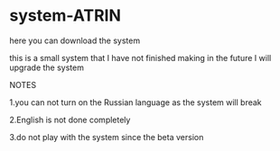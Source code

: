 # system-ATRIN
here you can download the system

this is a small system that I have not finished making in the future I will upgrade the system

NOTES

  1.you can not turn on the Russian language as the system will break
  
  2.English is not done completely
  
  3.do not play with the system since the beta version
